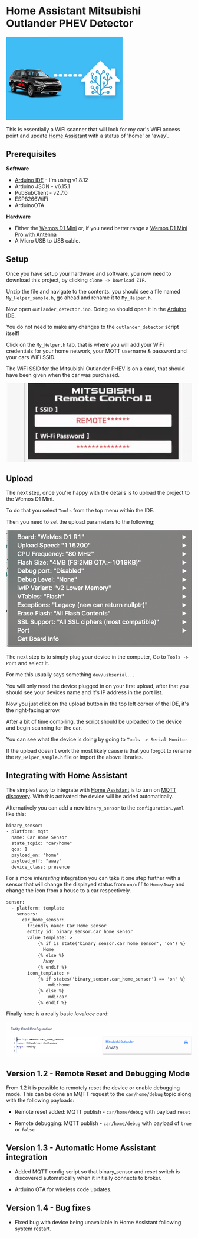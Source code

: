 # Home Assistant Mitsubishi Outlander PHEV Detector

![Home Assistant - Mitsubishi Outlander PHEV](files/mitsubishi-home-assistant.png#center)

This is essentially a WiFi scanner that will look for my car's WiFi access point and update [Home Assistant](https://home-assistant.io) with a status of 'home' or 'away'.

## Prerequisites ##

**Software**
* [Arduino IDE](https://www.arduino.cc/en/main/software) - I'm using v1.8.12
* Arduino JSON - v6.15.1
* PubSubClient - v2.7.0
* ESP8266WiFi
* ArduinoOTA

**Hardware**

* Either the [Wemos D1 Mini](https://docs.wemos.cc/en/latest/d1/d1_mini.html) or, if you need better range a [Wemos D1 Mini Pro with Antenna](https://escapequotes.net/esp8266-d1-mini-pro-extenal-antenna/)
* A Micro USB to USB cable.

## Setup ##

Once you have setup your hardware and software, you now need to download this project, by clicking `clone -> Download ZIP`.

Unzip the file and navigate to the contents. you should see a file named `My_Helper_sample.h`, go ahead and rename it to `My_Helper.h`.

Now open `outlander_detector.ino`. Doing so should open it in the [Arduino IDE](https://www.arduino.cc/en/main/software).

You do not need to make any changes to the `outlander_detector` script itself!

Click on the `My_Helper.h` tab, that is where you will add your WiFi credentials for your home network, your MQTT username & password and your cars WiFi SSID.

The WiFi SSID for the Mitsubishi Outlander PHEV is on a card, that should have been given when the car was purchased.

![Mitsubishi Outlander PHEV WiFi Card](files/outlander_wifi_card.png)

## Upload ##

The next step, once you're happy with the details is to upload the project to the Wemos D1 Mini.

To do that you select `Tools` from the top menu within the IDE.

Then you need to set the upload parameters to the following;

![Arduino IDE Upload settings](files/upload_settings.png)

The next step is to simply plug your device in the computer, Go to `Tools -> Port` and select it.

For me this usually says something `dev/usbserial...`

You will only need the device plugged in on your first upload, after that you should see your devices name and it's IP address in the port list.

Now you just click on the upload button in the top left corner of the IDE, it's the right-facing arrow.

After a bit of time compiling, the script should be uploaded to the device and begin scanning for the car.

You can see what the device is doing by going to `Tools -> Serial Monitor`

If the upload doesn't work the most likely cause is that you forgot to rename the `My_Helper_sample.h` file or import the above libraries.

## Integrating with Home Assistant ##

The simplest way to integrate with [Home Assistant](https://home-assistant.io) is to turn on [MQTT discovery](https://www.home-assistant.io/docs/mqtt/discovery/). With this activated the device will be added automatically.

Alternatively you can add a new `binary_sensor` to the `configuration.yaml` like this:

    binary_sensor:
    - platform: mqtt
      name: Car Home Sensor
      state_topic: "car/home"
      qos: 1
      payload_on: "home"
      payload_off: "away"
      device_class: presence

For a more _interesting_ integration you can take it one step further with a sensor that will change the displayed status from `on/off` to `Home/Away` and change the icon from a house to a car respectively.

    sensor:
      - platform: template
        sensors:
          car_home_sensor:
            friendly_name: Car Home Sensor
            entity_id: binary_sensor.car_home_sensor
            value_template: >
                {% if is_state('binary_sensor.car_home_sensor', 'on') %}
                  Home
                {% else %}
                  Away
                {% endif %}
            icon_template: >
                {% if states('binary_sensor.car_home_sensor') == 'on' %}
                    mdi:home
                {% else %}
                    mdi:car
                {% endif %}

Finally here is a really basic _lovelace_ card:

![Lovelace Entity Card](files/home_assistant_entity_card_config.png)

## Version 1.2 - Remote Reset and Debugging Mode ##

From 1.2 it is possible to remotely reset the device or enable debugging mode. This can be done an MQTT request to the `car/home/debug` topic along with the following payloads:

* Remote reset added:
  MQTT publish - `car/home/debug` with payload `reset`

* Remote debugging:
  MQTT publish - `car/home/debug` with payload of `true` or `false`

## Version 1.3 - Automatic Home Assistant integration ##

* Added MQTT config script so that binary_sensor and reset switch is discovered automatically when it initially connects to broker.

* Arduino OTA for wireless code updates.

## Version 1.4 - Bug fixes ##

* Fixed bug with device being unavailable in Home Assistant following system restart.
